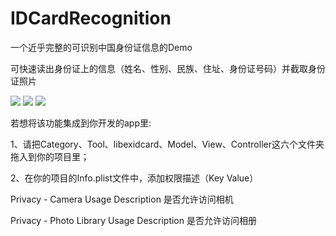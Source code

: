 # IDCardRecognition
一个近乎完整的可识别中国身份证信息的Demo

可快速读出身份证上的信息（姓名、性别、民族、住址、身份证号码）并截取身份证照片

![](https://github.com/zhongfenglee/IDCardRecognition/blob/master/Screenshot/1.PNG?raw=true)
![](https://github.com/zhongfenglee/IDCardRecognition/blob/master/Screenshot/2.PNG?raw=true)
![](https://github.com/zhongfenglee/IDCardRecognition/blob/master/Screenshot/3.PNG?raw=true)

若想将该功能集成到你开发的app里:

1、请把Category、Tool、libexidcard、Model、View、Controller这六个文件夹拖入到你的项目里；

2、在你的项目的Info.plist文件中，添加权限描述（Key   Value）

Privacy - Camera Usage Description      是否允许访问相机

Privacy - Photo Library Usage Description       是否允许访问相册
